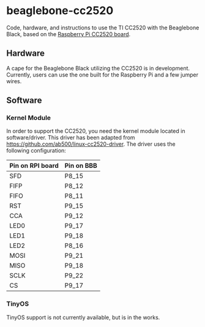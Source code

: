 beaglebone-cc2520
=================

Code, hardware, and instructions to use the TI CC2520 with the Beaglebone Black, based on the [Raspberry Pi CC2520 board](https://github.com/lab11/raspberrypi-cc2520).

Hardware
--------
A cape for the Beaglebone Black utilizing the CC2520 is in development. Currently, users can use the one built for the Raspberry Pi and a few jumper wires.

Software
--------

### Kernel Module

In order to support the CC2520, you need the kernel module located in software/driver. This driver has been adapted from https://github.com/ab500/linux-cc2520-driver.
The driver uses the following configuration:

Pin on RPI board | Pin on BBB
---------------- | ----------
SFD | P8_15
FIFP | P8_12
FIFO | P8_11
RST | P9_15
CCA | P9_12
LED0 | P9_17
LED1 | P9_18
LED2 | P8_16
MOSI | P9_21
MISO | P9_18
SCLK | P9_22
CS | P9_17

### TinyOS

TinyOS support is not currently available, but is in the works.